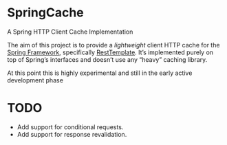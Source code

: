 # SpringCache
A Spring HTTP Client Cache Implementation


The aim of this project is to provide a _lightweight_ client HTTP cache for the
[Spring Framework](http://projects.spring.io/spring-framework/), specifically
[RestTemplate](http://docs.spring.io/spring/docs/3.2.x/javadoc-api/org/springframework/web/client/RestTemplate.html).
It’s implemented purely on top of Spring’s interfaces and doesn’t use any “heavy” caching library.

At this point this is highly experimental and still in the early active development phase

# TODO
* Add support for conditional requests.
*  Add support for response revalidation.
